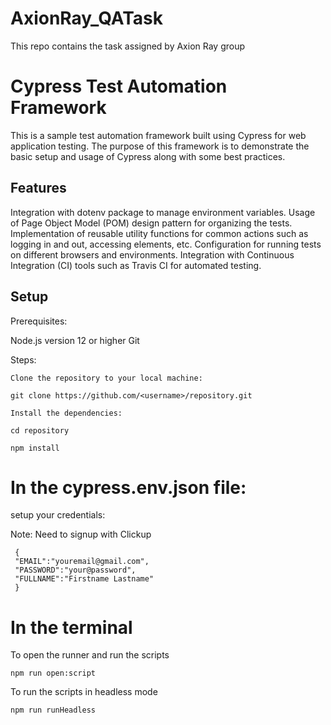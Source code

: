 # AxionRay_QATask
This repo contains the task assigned by Axion Ray group

# Cypress Test Automation Framework

This is a sample test automation framework built using Cypress for web application testing. The purpose of this framework is to demonstrate the basic setup and usage of Cypress along with some best practices.

## Features
Integration with dotenv package to manage environment variables.
Usage of Page Object Model (POM) design pattern for organizing the tests.
Implementation of reusable utility functions for common actions such as logging in and out, accessing elements, etc.
Configuration for running tests on different browsers and environments.
Integration with Continuous Integration (CI) tools such as Travis CI for automated testing.

## Setup

Prerequisites:

Node.js version 12 or higher
Git

Steps:

```
Clone the repository to your local machine:

git clone https://github.com/<username>/repository.git

Install the dependencies:

cd repository

npm install
```

# In the cypress.env.json file:

setup your credentials:

Note: Need to signup with Clickup

   ```
    {
    "EMAIL":"youremail@gmail.com",
    "PASSWORD":"your@password",
    "FULLNAME":"Firstname Lastname"
    }
   ```

# In the terminal 

To open the runner and run the scripts

```
npm run open:script

```

To run the scripts in headless mode

```
npm run runHeadless

```
